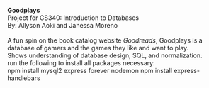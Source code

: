 <strong> Goodplays </strong> <br>
Project for CS340: Introduction to Databases <br>
By: Allyson Aoki and Janessa Moreno <br>
<br>
A fun spin on the book catalog website <em>Goodreads</em>, Goodplays is a database of gamers and the games they like and want to play.<br>
Shows understanding of database design, SQL, and normalization. 
<br>
run the following to install all packages necessary: <br>
npm install mysql2 express forever nodemon
npm install express-handlebars
